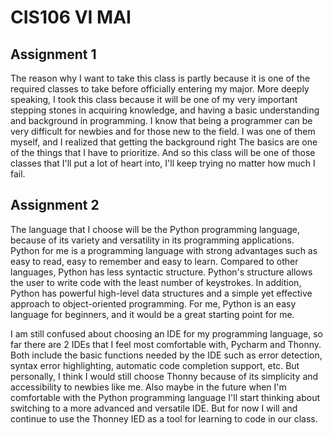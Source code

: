 # CIS106 VI MAI

## Assignment 1

The reason why I want to take this class is partly because it is one of the required classes to take before officially entering my major. More deeply speaking, I took this class because it will be one of my very important stepping stones in acquiring knowledge, and having a basic understanding and background in programming. I know that being a programmer can be very difficult for newbies and for those new to the field. I was one of them myself, and I realized that getting the background right The basics are one of the things that I have to prioritize. And so this class will be one of those classes that I'll put a lot of heart into, I'll keep trying no matter how much I fail.

## Assignment 2

The language that I choose will be the Python programming language, because of its variety and versatility in its programming applications. Python for me is a programming language with strong advantages such as easy to read, easy to remember and easy to learn. Compared to other languages, Python has less syntactic structure. Python's structure allows the user to write code with the least number of keystrokes. In addition, Python has powerful high-level data structures and a simple yet effective approach to object-oriented programming. For me, Python is an easy language for beginners, and it would be a great starting point for me.

I am still confused about choosing an IDE for my programming language, so far there are 2 IDEs that I feel most comfortable with, Pycharm and Thonny. Both include the basic functions needed by the IDE such as error detection, syntax error highlighting, automatic code completion support, etc. But personally, I think I would still choose Thonny because of its simplicity and accessibility to newbies like me. Also maybe in the future when I'm comfortable with the Python programming language I'll start thinking about switching to a more advanced and versatile IDE. But for now I will and continue to use the Thonney IED as a tool for learning to code in our class.

